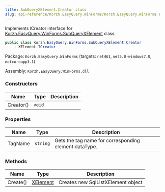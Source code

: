 ```yaml
---
title: SubQueryXElement.Creator class
slug: api-reference/Korzh.EasyQuery.WinForms/Korzh.EasyQuery.WinForms namespace/subqueryxelement-creator-class
---
```



Implements ICreator interface for [Korzh.EasyQuery.WinForms.SubQueryXElement](/api-reference/korzh-easyquery-winforms/korzh-easyquery-winforms-namespace/subqueryxelement-class) class
```csharp
public class Korzh.EasyQuery.WinForms.SubQueryXElement.Creator
    : XElement.ICreator

```
Package: `Korzh.EasyQuery.WinForms` (targets: `net461`, `net5.0-windows7.0`, `netcoreapp3.1`)

Assembly: `Korzh.EasyQuery.WinForms.dll`

### Constructors

| Name | Type | Description | 
| --- | --- | --- | 
| Creator() | `void` |  | 


### Properties

| Name | Type | Description | 
| --- | --- | --- | 
| TagName | `string` | Gets the tag name for corresponding element dataType. | 


### Methods

| Name | Type | Description | 
| --- | --- | --- | 
| Create() | [XElement](/api-reference/korzh-easyquery-winforms/korzh-easyquery-winforms-namespace/xelement-class) | Creates new SqlListXElement object |